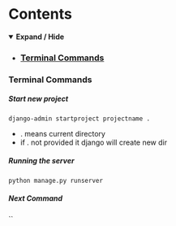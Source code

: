 # Contents
<details open>
<summary><b>Expand / Hide</b></summary>
<!-- MarkdownTOC -->

* ### [Terminal Commands](#teminal-commands)

<!-- /MarkdownTOC -->
</details>


### Terminal Commands<a id="teminal-commands"></a>


##### Start new project
`django-admin startproject projectname .`
* . means current directory
* if . not provided it django will create new dir

##### Running the server
`python manage.py runserver`

##### Next Command
``




